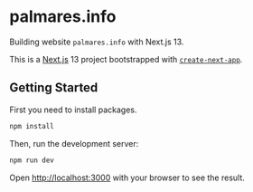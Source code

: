 # palmares.info
Building website `palmares.info` with Next.js 13.

This is a [Next.js](https://nextjs.org/) 13 project bootstrapped with [`create-next-app`](https://github.com/vercel/next.js/tree/canary/packages/create-next-app).

## Getting Started

First you need to install packages.
```sh
npm install
```

Then, run the development server:

```sh
npm run dev
```

Open [http://localhost:3000](http://localhost:3000) with your browser to see the result.
